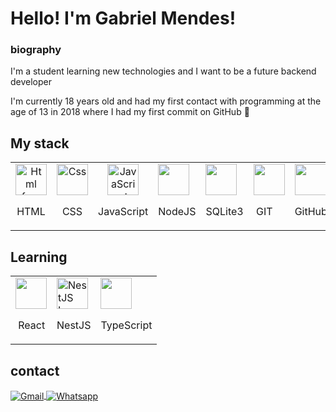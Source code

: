 # Hello! I'm Gabriel Mendes!

### biography

<p>I'm a student learning new technologies and I want to be a future backend developer</p>
<p>I'm currently 18 years old and had my first contact with programming at the age of 13 in 2018 where I had my first commit on GitHub  🥰</p>

## My stack

<table>
  <tr>
    <td align="center">
      <img src="https://cdn-icons-png.flaticon.com/512/1051/1051277.png" width="50" height="50" alt="Html free icon" title="Html free icon">
      <br>
      <p>HTML</p>
    </td>
    <td align="center">
      <img src="https://cdn-icons-png.flaticon.com/512/732/732190.png" width="50" height="50" alt="Css" title="" class="img-small">
      <br>
      <p>CSS</p>
    </td>
    <td align="center">
      <img src="https://cdn-icons-png.flaticon.com/512/5968/5968292.png" width="50" height="50" alt="JavaScript" title="" class="img-small">
      <br>
      <p>JavaScript</p>
    </td>
    <td>
      <img src="https://cdn-icons-png.flaticon.com/512/919/919825.png" width="50" height="50" alt="" title="" class="img-small">
      <p>NodeJS</p>
    </td>
    <td>
      <img src="https://cdn-icons-png.flaticon.com/512/9544/9544010.png" width="50" height="50" alt="" title="" class="img-small">
      <p>SQLite3</p>
    </td>
    <td><img src="https://cdn-icons-png.flaticon.com/512/10910/10910569.png" width="50" height="50" alt="" title="" class="img-small">
      <p>&zwnj; GIT</p>
    </td>
    <td>
      <img src="https://cdn-icons-png.flaticon.com/512/733/733553.png" width="50" height="50" alt="" title="" class="img-small">
      <p>GitHub</p>
    </td>
    <td>
      <img src="https://cdn-icons-png.flaticon.com/512/6124/6124995.png" width="50" height="50" alt="" title="" class="img-small">
      <p>Linux</p>
    </td>
  </tr>
</table>

## Learning

<table>
  <tr>
    <td>
      <img src="https://cdn-icons-png.flaticon.com/512/919/919851.png" width="50" height="50" alt="" title="" class="img-small">
      <p>&zwnj; React</p>
    </td>
    <td>
      <img src="https://nestjs.com/img/logo-small.svg" alt="NestJS Logo" width="50" height="50">
      <p>NestJS</p>
    </td>
    <td>
      <img src="https://cdn-icons-png.flaticon.com/512/5968/5968381.png" width="50" height="50" alt="" title="" class="img-small">
      <p>TypeScript</p>
    </td>
  </tr>
</table>


## contact

<a href="gabrielzmendes1@gmail.com" target="_blank">
  <img align="center" src="https://img.shields.io/badge/Gmail-D14836?style=for-the-badge&logo=gmail&logoColor=white" alt="Gmail"/>
</a>
<a href="http://web.whatsapp.com/send?phone=5511976517582" target="_blank">
  <img align="center" src="https://img.shields.io/badge/-Whatsapp-2DB540?style=for-the-badge&labelColor=whatsapp&logo=whatsapp&logoColor=white" alt="Whatsapp"/>
</a>
